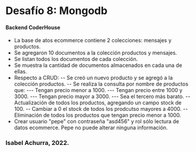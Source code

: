# Desafío 8: Mongodb

#### Backend CoderHouse

- La base de atos ecommerce contiene 2 colecciones: mensajes y productos.
- Se agregaron 10 documentos a la colección productos y mensajes.
- Se listan todos los documentos de cada colección.
- Se muestra la cantidad de documentos almacenados en cada una de ellas.
- Respecto a CRUD:
  -- Se creó un nuevo producto y se agregó a la colección productos.
  -- Se realiza la consulta por nombre de productos que:
  --- Tengan precio menor a 1000.
  --- Tengan precio entre 1000 y 3000.
  --- Tengan precio mayor a 3000.
  --- Sea el tercero más barato.
  -- Actualización de todos los productos, agregando un campo stock de 100.
  -- Cambiar a 0 el stock de todos los prodcutso mayores a 4000.
  -- Eliminación de todos los productos que tengan precio menor a 1000.
- Crear usuario "pepe" con contraseña "asd456" y rol sólo lectura de datos ecommerce. Pepe no puede alterar ninguna información.

### Isabel Achurra, 2022.
